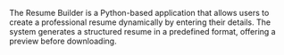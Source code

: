 The Resume Builder is a Python-based application that allows users to create a professional resume dynamically by entering their details. 
The system generates a structured resume in a predefined format, offering a preview before downloading.
